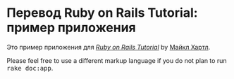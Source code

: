 # Перевод Ruby on Rails Tutorial: пример приложения

Это пример приложения для
[*Ruby on Rails Tutorial*](http://railstutorial.org/)
by [Майкл Хартл](http://michaelhartl.com/).


Please feel free to use a different markup language if you do not plan to run
<tt>rake doc:app</tt>.
